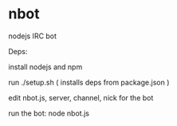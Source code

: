 # nbot
nodejs IRC bot

Deps:

install nodejs and npm

run ./setup.sh ( installs deps from package.json )

edit nbot.js, server, channel, nick for the bot

run the bot: node nbot.js
